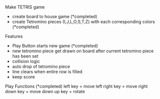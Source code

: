 Make TETRIS game 

- create board to house game (*completed)
- create Tetromino pieces (I,J,L,O,S,T,Z) with each corresponding colors (*completed)

Features
- Play Button starts new game (*completed)
- new tetromino piece get drawn on board after current tetromino piece has been set
- collision logic
- auto drop of tetromino piece
- line clears when entire row is filled
- keep score



Play Functions (*completed)
left key = move left
right key = move right
down key = move down
up key = rotate 